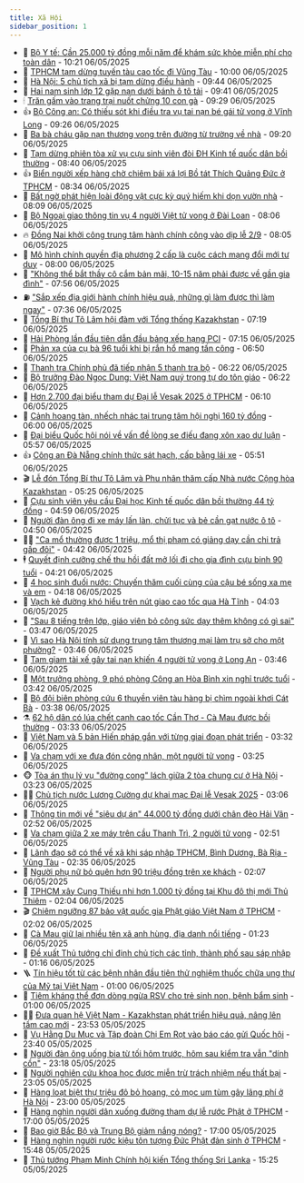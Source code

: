 ```yaml
---
title: Xã Hội
sidebar_position: 1
---
```


<!-- dantri-xa-hoi:START -->
- 🫣 [Bộ Y tế: Cần 25.000 tỷ đồng mỗi năm để khám sức khỏe miễn phí cho toàn dân](https://dantri.com.vn/xa-hoi/bo-y-te-can-25000-ty-dong-moi-nam-de-kham-suc-khoe-mien-phi-cho-toan-dan-20250506171149430.htm) - 10:21 06/05/2025
- 💼 [TPHCM tạm dừng tuyến tàu cao tốc đi Vũng Tàu](https://dantri.com.vn/xa-hoi/tphcm-tam-dung-tuyen-tau-cao-toc-di-vung-tau-20250506154118110.htm) - 10:00 06/05/2025
- 🎊 [Hà Nội: 5 chủ tịch xã bị tạm dừng điều hành](https://dantri.com.vn/xa-hoi/ha-noi-5-chu-tich-xa-bi-tam-dung-dieu-hanh-20250506163013848.htm) - 09:44 06/05/2025
- 🙉 [Hai nam sinh lớp 12 gặp nạn dưới bánh ô tô tải](https://dantri.com.vn/xa-hoi/hai-nam-sinh-lop-12-gap-nan-duoi-banh-o-to-tai-20250506162812212.htm) - 09:41 06/05/2025
- 🕯 [Trăn gấm vào trang trại nuốt chửng 10 con gà](https://dantri.com.vn/xa-hoi/tran-gam-vao-trang-trai-nuot-chung-10-con-ga-20250506154624557.htm) - 09:29 06/05/2025
- 👍 [Bộ Công an: Có thiếu sót khi điều tra vụ tai nạn bé gái tử vong ở Vĩnh Long](https://dantri.com.vn/xa-hoi/bo-cong-an-co-thieu-sot-khi-dieu-tra-vu-tai-nan-be-gai-tu-vong-o-vinh-long-20250506161813855.htm) - 09:26 06/05/2025
- 🤖 [Ba bà cháu gặp nạn thương vong trên đường từ trường về nhà](https://dantri.com.vn/xa-hoi/ba-ba-chau-gap-nan-thuong-vong-tren-duong-tu-truong-ve-nha-20250506160028264.htm) - 09:20 06/05/2025
- 🙉 [Tạm dừng phiên tòa xử vụ cựu sinh viên đòi ĐH Kinh tế quốc dân bồi thường](https://dantri.com.vn/xa-hoi/tam-dung-phien-toa-xu-vu-cuu-sinh-vien-doi-dh-kinh-te-quoc-dan-boi-thuong-20250506152929828.htm) - 08:40 06/05/2025
- 👍 [Biển người xếp hàng chờ chiêm bái xá lợi Bồ tát Thích Quảng Đức ở TPHCM](https://dantri.com.vn/xa-hoi/bien-nguoi-xep-hang-cho-chiem-bai-xa-loi-bo-tat-thich-quang-duc-o-tphcm-20250506121436339.htm) - 08:34 06/05/2025
- 🗽 [Bất ngờ phát hiện loài động vật cực kỳ quý hiếm khi dọn vườn nhà](https://dantri.com.vn/xa-hoi/bat-ngo-phat-hien-loai-dong-vat-cuc-ky-quy-hiem-khi-don-vuon-nha-20250506144933809.htm) - 08:09 06/05/2025
- 🗽 [Bộ Ngoại giao thông tin vụ 4 người Việt tử vong ở Đài Loan](https://dantri.com.vn/xa-hoi/bo-ngoai-giao-thong-tin-vu-4-nguoi-viet-tu-vong-o-dai-loan-20250506150030038.htm) - 08:06 06/05/2025
- 🔥 [Đồng Nai khởi công trung tâm hành chính công vào dịp lễ 2/9](https://dantri.com.vn/xa-hoi/dong-nai-khoi-cong-trung-tam-hanh-chinh-cong-vao-dip-le-29-20250506143155976.htm) - 08:05 06/05/2025
- 🦒 [Mô hình chính quyền địa phương 2 cấp là cuộc cách mạng đổi mới tư duy](https://dantri.com.vn/xa-hoi/mo-hinh-chinh-quyen-dia-phuong-2-cap-la-cuoc-cach-mang-doi-moi-tu-duy-20250506144031899.htm) - 08:00 06/05/2025
- 🧐 [&quot;Không thể bắt thầy cô cắm bản mãi, 10-15 năm phải được về gần gia đình&quot;](https://dantri.com.vn/xa-hoi/khong-the-bat-thay-co-cam-ban-mai-10-15-nam-phai-duoc-ve-gan-gia-dinh-20250506145124745.htm) - 07:56 06/05/2025
- ⛽️ [&quot;Sắp xếp địa giới hành chính hiệu quả, những gì làm được thì làm ngay&quot;](https://dantri.com.vn/xa-hoi/sap-xep-dia-gioi-hanh-chinh-hieu-qua-nhung-gi-lam-duoc-thi-lam-ngay-20250506142618072.htm) - 07:36 06/05/2025
- 🚀 [Tổng Bí thư Tô Lâm hội đàm với Tổng thống Kazakhstan](https://dantri.com.vn/xa-hoi/tong-bi-thu-to-lam-hoi-dam-voi-tong-thong-kazakhstan-20250506141937003.htm) - 07:19 06/05/2025
- 🦒 [Hải Phòng lần đầu tiên dẫn đầu bảng xếp hạng PCI](https://dantri.com.vn/xa-hoi/hai-phong-lan-dau-tien-dan-dau-bang-xep-hang-pci-20250506140246754.htm) - 07:15 06/05/2025
- 🦅 [Phản xạ của cụ bà 96 tuổi khi bị rắn hổ mang tấn công](https://dantri.com.vn/xa-hoi/phan-xa-cua-cu-ba-96-tuoi-khi-bi-ran-ho-mang-tan-cong-20250506131225377.htm) - 06:50 06/05/2025
- 🚀 [Thanh tra Chính phủ đã tiếp nhận 5 thanh tra bộ](https://dantri.com.vn/xa-hoi/thanh-tra-chinh-phu-da-tiep-nhan-5-thanh-tra-bo-20250506131452739.htm) - 06:22 06/05/2025
- 🦅 [Bộ trưởng Đào Ngọc Dung: Việt Nam quý trọng tự do tôn giáo](https://dantri.com.vn/xa-hoi/bo-truong-dao-ngoc-dung-viet-nam-quy-trong-tu-do-ton-giao-20250506125210639.htm) - 06:22 06/05/2025
- 🤠 [Hơn 2.700 đại biểu tham dự Đại lễ Vesak 2025 ở TPHCM](https://dantri.com.vn/xa-hoi/hon-2700-dai-bieu-tham-du-dai-le-vesak-2025-o-tphcm-20250506122013196.htm) - 06:10 06/05/2025
- 💄 [Cảnh hoang tàn, nhếch nhác tại trung tâm hội nghị 160 tỷ đồng](https://dantri.com.vn/xa-hoi/canh-hoang-tan-nhech-nhac-tai-trung-tam-hoi-nghi-160-ty-dong-20250506092043236.htm) - 06:00 06/05/2025
- 🥷 [Đại biểu Quốc hội nói về vấn đề lòng se điếu đang xôn xao dư luận](https://dantri.com.vn/xa-hoi/dai-bieu-quoc-hoi-noi-ve-van-de-long-se-dieu-dang-xon-xao-du-luan-20250506124926377.htm) - 05:57 06/05/2025
- 👍 [Công an Đà Nẵng chính thức sát hạch, cấp bằng lái xe](https://dantri.com.vn/xa-hoi/cong-an-da-nang-chinh-thuc-sat-hach-cap-bang-lai-xe-20250506124048166.htm) - 05:51 06/05/2025
- 🎬 [Lễ đón Tổng Bí thư Tô Lâm và Phu nhân thăm cấp Nhà nước Cộng hòa Kazakhstan](https://dantri.com.vn/xa-hoi/le-don-tong-bi-thu-to-lam-va-phu-nhan-tham-cap-nha-nuoc-cong-hoa-kazakhstan-20250506142633704.htm) - 05:25 06/05/2025
- 🦒 [Cựu sinh viên yêu cầu Đại học Kinh tế quốc dân bồi thường 44 tỷ đồng](https://dantri.com.vn/xa-hoi/cuu-sinh-vien-yeu-cau-dai-hoc-kinh-te-quoc-dan-boi-thuong-44-ty-dong-20250506115603428.htm) - 04:59 06/05/2025
- 🌊 [Người đàn ông đi xe máy lấn làn, chửi tục và bẻ cần gạt nước ô tô](https://dantri.com.vn/xa-hoi/nguoi-dan-ong-di-xe-may-lan-lan-chui-tuc-va-be-can-gat-nuoc-o-to-20250506111415248.htm) - 04:50 06/05/2025
- 🧑‍💻 [&quot;Ca mổ thường được 1 triệu, mổ thị phạm có giảng dạy cần chi trả gấp đôi&quot;](https://dantri.com.vn/xa-hoi/ca-mo-thuong-duoc-1-trieu-mo-thi-pham-co-giang-day-can-chi-tra-gap-doi-20250506113535934.htm) - 04:42 06/05/2025
- 🕴 [Quyết định cưỡng chế thu hồi đất mở lối đi cho gia đình cựu binh 90 tuổi](https://dantri.com.vn/xa-hoi/quyet-dinh-cuong-che-thu-hoi-dat-mo-loi-di-cho-gia-dinh-cuu-binh-90-tuoi-20250506110843757.htm) - 04:21 06/05/2025
- 🤔 [4 học sinh đuối nước: Chuyến thăm cuối cùng của cậu bé sống xa mẹ và em](https://dantri.com.vn/xa-hoi/4-hoc-sinh-duoi-nuoc-chuyen-tham-cuoi-cung-cua-cau-be-song-xa-me-va-em-20250506103523191.htm) - 04:18 06/05/2025
- 💄 [Vạch kẻ đường khó hiểu trên nút giao cao tốc qua Hà Tĩnh](https://dantri.com.vn/xa-hoi/vach-ke-duong-kho-hieu-tren-nut-giao-cao-toc-qua-ha-tinh-20250506102038278.htm) - 04:03 06/05/2025
- 🧠 [&quot;Sau 8 tiếng trên lớp, giáo viên bỏ công sức dạy thêm không có gì sai&quot;](https://dantri.com.vn/xa-hoi/sau-8-tieng-tren-lop-giao-vien-bo-cong-suc-day-them-khong-co-gi-sai-20250506104331428.htm) - 03:47 06/05/2025
- 🦣 [Vì sao Hà Nội tính sử dụng trung tâm thương mại làm trụ sở cho một phường?](https://dantri.com.vn/xa-hoi/vi-sao-ha-noi-tinh-su-dung-trung-tam-thuong-mai-lam-tru-so-cho-mot-phuong-20250506104212593.htm) - 03:46 06/05/2025
- 💫 [Tạm giam tài xế gây tai nạn khiến 4 người tử vong ở Long An](https://dantri.com.vn/xa-hoi/tam-giam-tai-xe-gay-tai-nan-khien-4-nguoi-tu-vong-o-long-an-20250322164719757.htm) - 03:46 06/05/2025
- 🚀 [Một trưởng phòng, 9 phó phòng Công an Hòa Bình xin nghỉ trước tuổi](https://dantri.com.vn/xa-hoi/mot-truong-phong-9-pho-phong-cong-an-hoa-binh-xin-nghi-truoc-tuoi-20250506103204008.htm) - 03:42 06/05/2025
- 🤔 [Bộ đội biên phòng cứu 6 thuyền viên tàu hàng bị chìm ngoài khơi Cát Bà](https://dantri.com.vn/xa-hoi/bo-doi-bien-phong-cuu-6-thuyen-vien-tau-hang-bi-chim-ngoai-khoi-cat-ba-20250506102845216.htm) - 03:38 06/05/2025
- ⚗️ [62 hộ dân có lúa chết cạnh cao tốc Cần Thơ - Cà Mau được bồi thường](https://dantri.com.vn/xa-hoi/62-ho-dan-co-lua-chet-canh-cao-toc-can-tho-ca-mau-duoc-boi-thuong-20250506101913511.htm) - 03:33 06/05/2025
- 🫶 [Việt Nam và 5 bản Hiến pháp gắn với từng giai đoạn phát triển](https://dantri.com.vn/xa-hoi/viet-nam-va-5-ban-hien-phap-gan-voi-tung-giai-doan-phat-trien-20250506103219790.htm) - 03:32 06/05/2025
- 🌮 [Va chạm với xe đưa đón công nhân, một người tử vong](https://dantri.com.vn/xa-hoi/va-cham-voi-xe-dua-don-cong-nhan-mot-nguoi-tu-vong-20250506095859524.htm) - 03:25 06/05/2025
- 🐵 [Tòa án thụ lý vụ &quot;đường cong&quot; lách giữa 2 tòa chung cư ở Hà Nội](https://dantri.com.vn/xa-hoi/toa-an-thu-ly-vu-duong-cong-lach-giua-2-toa-chung-cu-o-ha-noi-20250506101603580.htm) - 03:23 06/05/2025
- 🧑‍🏫 [Chủ tịch nước Lương Cường dự khai mạc Đại lễ Vesak 2025](https://dantri.com.vn/xa-hoi/chu-tich-nuoc-luong-cuong-du-khai-mac-dai-le-vesak-2025-20250506094012961.htm) - 03:06 06/05/2025
- 💫 [Thông tin mới về &quot;siêu dự án&quot; 44.000 tỷ đồng dưới chân đèo Hải Vân](https://dantri.com.vn/xa-hoi/thong-tin-moi-ve-sieu-du-an-44000-ty-dong-duoi-chan-deo-hai-van-20250506093932445.htm) - 02:52 06/05/2025
- 🦩 [Va chạm giữa 2 xe máy trên cầu Thanh Trì, 2 người tử vong](https://dantri.com.vn/xa-hoi/va-cham-giua-2-xe-may-tren-cau-thanh-tri-2-nguoi-tu-vong-20250506094527486.htm) - 02:51 06/05/2025
- 🦄 [Lãnh đạo sở có thể về xã khi sáp nhập TPHCM, Bình Dương, Bà Rịa - Vũng Tàu](https://dantri.com.vn/xa-hoi/lanh-dao-so-co-the-ve-xa-khi-sap-nhap-tphcm-binh-duong-ba-ria-vung-tau-20250506092937071.htm) - 02:35 06/05/2025
- 💂 [Người phụ nữ bỏ quên hơn 90 triệu đồng trên xe khách](https://dantri.com.vn/xa-hoi/nguoi-phu-nu-bo-quen-hon-90-trieu-dong-tren-xe-khach-20250506084651437.htm) - 02:07 06/05/2025
- 💄 [TPHCM xây Cung Thiếu nhi hơn 1.000 tỷ đồng tại Khu đô thị mới Thủ Thiêm](https://dantri.com.vn/xa-hoi/tphcm-xay-cung-thieu-nhi-hon-1000-ty-dong-tai-khu-do-thi-moi-thu-thiem-20250506081259004.htm) - 02:04 06/05/2025
- 🎬 [Chiêm ngưỡng 87 bảo vật quốc gia Phật giáo Việt Nam ở TPHCM](https://dantri.com.vn/xa-hoi/chiem-nguong-87-bao-vat-quoc-gia-phat-giao-viet-nam-o-tphcm-20250505150107506.htm) - 02:02 06/05/2025
- 👀 [Cà Mau giữ lại nhiều tên xã anh hùng, địa danh nổi tiếng](https://dantri.com.vn/xa-hoi/ca-mau-giu-lai-nhieu-ten-xa-anh-hung-dia-danh-noi-tieng-20250505225033800.htm) - 01:23 06/05/2025
- 💃 [Đề xuất Thủ tướng chỉ định chủ tịch các tỉnh, thành phố sau sáp nhập](https://dantri.com.vn/xa-hoi/de-xuat-thu-tuong-chi-dinh-chu-tich-cac-tinh-thanh-pho-sau-sap-nhap-20250506081336745.htm) - 01:16 06/05/2025
- 🪜 [Tín hiệu tốt từ các bệnh nhân đầu tiên thử nghiệm thuốc chữa ung thư của Mỹ tại Việt Nam](https://dantri.com.vn/xa-hoi/tin-hieu-tot-tu-cac-benh-nhan-dau-tien-thu-nghiem-thuoc-chua-ung-thu-cua-my-tai-viet-nam-20250505202008258.htm) - 01:00 06/05/2025
- 📝 [Tiêm kháng thể đơn dòng ngừa RSV cho trẻ sinh non, bệnh bẩm sinh](https://dantri.com.vn/xa-hoi/tiem-khang-the-don-dong-ngua-rsv-cho-tre-sinh-non-benh-bam-sinh-20250505195259145.htm) - 01:00 06/05/2025
- 🧑‍💻 [Đưa quan hệ Việt Nam - Kazakhstan phát triển hiệu quả, nâng lên tầm cao mới](https://dantri.com.vn/xa-hoi/dua-quan-he-viet-nam-kazakhstan-phat-trien-hieu-qua-nang-len-tam-cao-moi-20250506065308433.htm) - 23:53 05/05/2025
- 👺 [Vụ Hằng Du Mục và Tập đoàn Chị Em Rọt vào báo cáo gửi Quốc hội](https://dantri.com.vn/xa-hoi/vu-hang-du-muc-va-tap-doan-chi-em-rot-vao-bao-cao-gui-quoc-hoi-20250505210152684.htm) - 23:40 05/05/2025
- 🌮 [Người đàn ông uống bia từ tối hôm trước, hôm sau kiểm tra vẫn &quot;dính cồn&quot;](https://dantri.com.vn/xa-hoi/nguoi-dan-ong-uong-bia-tu-toi-hom-truoc-hom-sau-kiem-tra-van-dinh-con-20250506010116977.htm) - 23:18 05/05/2025
- 🤭 [Người nghiên cứu khoa học được miễn trừ trách nhiệm nếu thất bại](https://dantri.com.vn/xa-hoi/nguoi-nghien-cuu-khoa-hoc-duoc-mien-tru-trach-nhiem-neu-that-bai-20250505182355127.htm) - 23:05 05/05/2025
- 💪 [Hàng loạt biệt thự triệu đô bỏ hoang, cỏ mọc um tùm gây lãng phí ở Hà Nội](https://dantri.com.vn/xa-hoi/hang-loat-biet-thu-trieu-do-bo-hoang-co-moc-um-tum-gay-lang-phi-o-ha-noi-20250506003559734.htm) - 23:00 05/05/2025
- 🧰 [Hàng nghìn người dân xuống đường tham dự lễ rước Phật ở TPHCM](https://dantri.com.vn/xa-hoi/hang-nghin-nguoi-dan-xuong-duong-tham-du-le-ruoc-phat-o-tphcm-20250505220036323.htm) - 17:00 05/05/2025
- 🤡 [Bao giờ Bắc Bộ và Trung Bộ giảm nắng nóng?](https://dantri.com.vn/xa-hoi/bao-gio-bac-bo-va-trung-bo-giam-nang-nong-20250505172855351.htm) - 17:00 05/05/2025
- 🦆 [Hàng nghìn người rước kiệu tôn tượng Đức Phật đản sinh ở TPHCM](https://dantri.com.vn/xa-hoi/hang-nghin-nguoi-ruoc-kieu-ton-tuong-duc-phat-dan-sinh-o-tphcm-20250505222518256.htm) - 15:48 05/05/2025
- 🦍 [Thủ tướng Phạm Minh Chính hội kiến Tổng thống Sri Lanka](https://dantri.com.vn/xa-hoi/thu-tuong-pham-minh-chinh-hoi-kien-tong-thong-sri-lanka-20250505200755721.htm) - 15:25 05/05/2025<!-- dantri-xa-hoi:END -->
